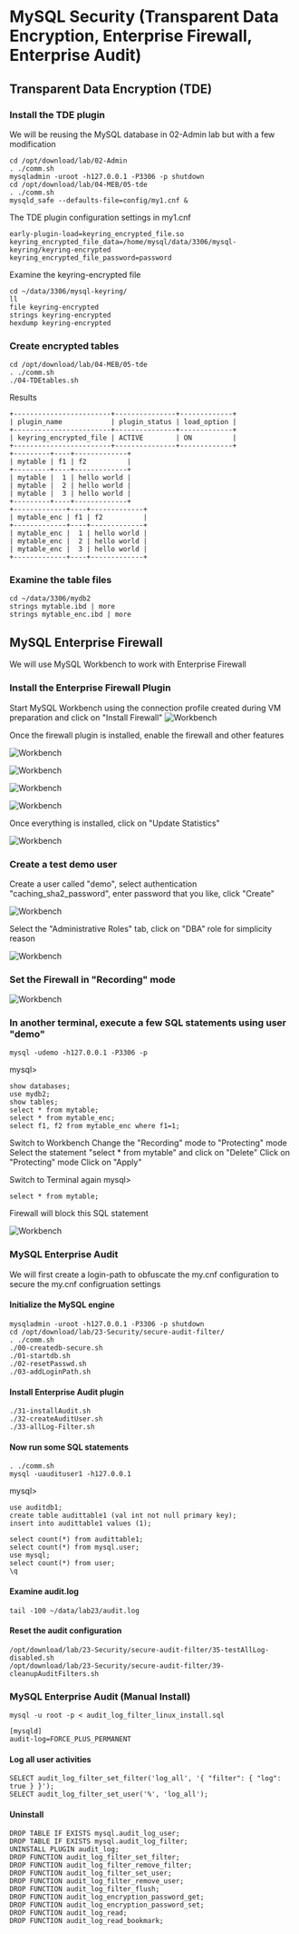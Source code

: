 # MySQL Security (Transparent Data Encryption, Enterprise Firewall, Enterprise Audit)

## Transparent Data Encryption (TDE)
### Install the TDE plugin
We will be reusing the MySQL database in 02-Admin lab but with a few modification
```
cd /opt/download/lab/02-Admin
. ./comm.sh
mysqladmin -uroot -h127.0.0.1 -P3306 -p shutdown
cd /opt/download/lab/04-MEB/05-tde
. ./comm.sh
mysqld_safe --defaults-file=config/my1.cnf &
```
The TDE plugin configuration settings in my1.cnf
```
early-plugin-load=keyring_encrypted_file.so
keyring_encrypted_file_data=/home/mysql/data/3306/mysql-keyring/keyring-encrypted
keyring_encrypted_file_password=password
```
Examine the keyring-encrypted file
```
cd ~/data/3306/mysql-keyring/
ll
file keyring-encrypted
strings keyring-encrypted
hexdump keyring-encrypted
```

### Create encrypted tables
```
cd /opt/download/lab/04-MEB/05-tde
. ./comm.sh
./04-TDEtables.sh
```
Results
```
+------------------------+---------------+-------------+
| plugin_name            | plugin_status | load_option |
+------------------------+---------------+-------------+
| keyring_encrypted_file | ACTIVE        | ON          |
+------------------------+---------------+-------------+
+---------+----+-------------+
| mytable | f1 | f2          |
+---------+----+-------------+
| mytable |  1 | hello world |
| mytable |  2 | hello world |
| mytable |  3 | hello world |
+---------+----+-------------+
+-------------+----+-------------+
| mytable_enc | f1 | f2          |
+-------------+----+-------------+
| mytable_enc |  1 | hello world |
| mytable_enc |  2 | hello world |
| mytable_enc |  3 | hello world |
+-------------+----+-------------+
```
### Examine the table files
```
cd ~/data/3306/mydb2
strings mytable.ibd | more
strings mytable_enc.ibd | more
```

## MySQL Enterprise Firewall
We will use MySQL Workbench to work with Enterprise Firewall

### Install the Enterprise Firewall Plugin
Start MySQL Workbench using the connection profile created during VM preparation and click on "Install Firewall"
![Workbench](img/F1.png)

Once the firewall plugin is installed, enable the firewall and other features

![Workbench](img/F2.png)

![Workbench](img/F3.png)

![Workbench](img/F4.png)

![Workbench](img/F5.png)

Once everything is installed, click on "Update Statistics"

![Workbench](img/F6.png)

### Create a test demo user
Create a user called "demo", select authentication "caching_sha2_password", enter password that you like, click "Create"

![Workbench](img/F7.png)

Select the "Administrative Roles" tab, click on "DBA" role for simplicity reason

![Workbench](img/F8.png)

### Set the Firewall in "Recording" mode

![Workbench](img/F9.png)

### In another terminal, execute a few SQL statements using user "demo"

```
mysql -udemo -h127.0.0.1 -P3306 -p
```
mysql>
```
show databases;
use mydb2;
show tables;
select * from mytable;
select * from mytable_enc;
select f1, f2 from mytable_enc where f1=1;
```

Switch to Workbench
Change the "Recording" mode to "Protecting" mode
Select the statement "select * from mytable" and click on "Delete"
Click on "Protecting" mode
Click on "Apply"


Switch to Terminal again
mysql>
``` 
select * from mytable;
```
Firewall will block this SQL statement

![Workbench](img/F10.png)

### MySQL Enterprise Audit
We will first create a login-path to obfuscate the my.cnf configuration to secure the my.cnf configruation settings
#### Initialize the MySQL engine
```
mysqladmin -uroot -h127.0.0.1 -P3306 -p shutdown
cd /opt/download/lab/23-Security/secure-audit-filter/
. ./comm.sh
./00-createdb-secure.sh
./01-startdb.sh
./02-resetPasswd.sh
./03-addLoginPath.sh
```

#### Install Enterprise Audit plugin
```
./31-installAudit.sh
./32-createAuditUser.sh
./33-allLog-Filter.sh
```
#### Now run some SQL statements
```
. ./comm.sh
mysql -uaudituser1 -h127.0.0.1 
```
mysql>
```
use auditdb1;
create table audittable1 (val int not null primary key);
insert into audittable1 values (1);

select count(*) from audittable1;
select count(*) from mysql.user;
use mysql;
select count(*) from user;
\q
```
#### Examine audit.log
```
tail -100 ~/data/lab23/audit.log
```

#### Reset the audit configuration
```
/opt/download/lab/23-Security/secure-audit-filter/35-testAllLog-disabled.sh
/opt/download/lab/23-Security/secure-audit-filter/39-cleanupAuditFilters.sh
```

### MySQL Enterprise Audit (Manual Install)

```
mysql -u root -p < audit_log_filter_linux_install.sql

[mysqld]
audit-log=FORCE_PLUS_PERMANENT

```

#### Log all user activities

```
SELECT audit_log_filter_set_filter('log_all', '{ "filter": { "log": true } }');
SELECT audit_log_filter_set_user('%', 'log_all');
```

#### Uninstall

```
DROP TABLE IF EXISTS mysql.audit_log_user;
DROP TABLE IF EXISTS mysql.audit_log_filter;
UNINSTALL PLUGIN audit_log;
DROP FUNCTION audit_log_filter_set_filter;
DROP FUNCTION audit_log_filter_remove_filter;
DROP FUNCTION audit_log_filter_set_user;
DROP FUNCTION audit_log_filter_remove_user;
DROP FUNCTION audit_log_filter_flush;
DROP FUNCTION audit_log_encryption_password_get;
DROP FUNCTION audit_log_encryption_password_set;
DROP FUNCTION audit_log_read;
DROP FUNCTION audit_log_read_bookmark;
```





















